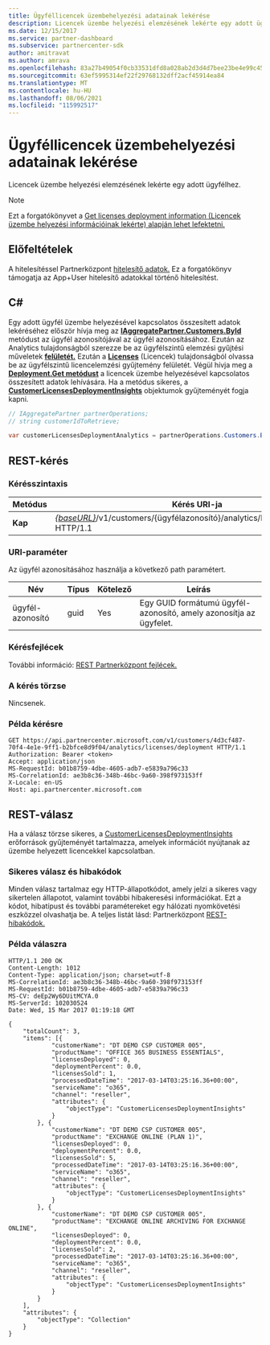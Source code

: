 ```yaml
---
title: Ügyféllicencek üzembehelyezési adatainak lekérése
description: Licencek üzembe helyezési elemzésének lekérte egy adott ügyfélhez.
ms.date: 12/15/2017
ms.service: partner-dashboard
ms.subservice: partnercenter-sdk
author: amitravat
ms.author: amrava
ms.openlocfilehash: 83a27b49054f0cb33531dfd8a028ab2d3d4d7bee23be4e99c45a0b383880c5d4
ms.sourcegitcommit: 63ef5995314ef22f29768132dff2acf45914ea84
ms.translationtype: MT
ms.contentlocale: hu-HU
ms.lasthandoff: 08/06/2021
ms.locfileid: "115992517"
---
```

# <a name="get-customer-licenses-deployment-information"></a>Ügyféllicencek üzembehelyezési adatainak lekérése

Licencek üzembe helyezési elemzésének lekérte egy adott ügyfélhez.

> [!NOTE]
> Ezt a forgatókönyvet a [Get licenses deployment information (Licencek üzembe helyezési információinak lekérte) alapján lehet lefektetni.](get-licenses-deployment-information.md)

## <a name="prerequisites"></a>Előfeltételek

A hitelesítéssel Partnerközpont [hitelesítő adatok.](partner-center-authentication.md) Ez a forgatókönyv támogatja az App+User hitelesítő adatokkal történő hitelesítést.

## <a name="c"></a>C\#

Egy adott ügyfél üzembe helyezésével kapcsolatos összesített adatok lekéréséhez először hívja meg az [**IAggregatePartner.Customers.ById**](/dotnet/api/microsoft.store.partnercenter.customers.icustomercollection.byid) metódust az ügyfél azonosítójával az ügyfél azonosításához. Ezután az Analytics tulajdonságból szerezze be az ügyfélszintű elemzési gyűjtési műveletek [**felületét.**](/dotnet/api/microsoft.store.partnercenter.customers.icustomer.analytics) Ezután a [**Licenses**](/dotnet/api/microsoft.store.partnercenter.analytics.icustomeranalyticscollection.licenses) (Licencek) tulajdonságból olvassa be az ügyfélszintű licencelemzési gyűjtemény felületét. Végül hívja meg a [**Deployment.Get metódust**](/dotnet/api/microsoft.store.partnercenter.genericoperations.ientireentitycollectionretrievaloperations-2.get) a licencek üzembe helyezésével kapcsolatos összesített adatok lehívására. Ha a metódus sikeres, a [**CustomerLicensesDeploymentInsights**](/dotnet/api/microsoft.store.partnercenter.models.analytics.customerlicensesdeploymentinsights) objektumok gyűjteményét fogja kapni.

``` csharp
// IAggregatePartner partnerOperations;
// string customerIdToRetrieve;

var customerLicensesDeploymentAnalytics = partnerOperations.Customers.ById(customerIdToRetrieve).Analytics.Licenses.Deployment.Get();
```

## <a name="rest-request"></a>REST-kérés

### <a name="request-syntax"></a>Kérésszintaxis

| Metódus  | Kérés URI-ja                                                                                                   |
|---------|---------------------------------------------------------------------------------------------------------------|
| **Kap** | [*{baseURL}*](partner-center-rest-urls.md)/v1/customers/{ügyfélazonosító}/analytics/licenses/deployment HTTP/1.1 |

### <a name="uri-parameter"></a>URI-paraméter

Az ügyfél azonosításához használja a következő path paramétert.

| Név        | Típus | Kötelező | Leírás                                                |
|-------------|------|----------|------------------------------------------------------------|
| ügyfél-azonosító | guid | Yes      | Egy GUID formátumú ügyfél-azonosító, amely azonosítja az ügyfelet. |

### <a name="request-headers"></a>Kérésfejlécek

További információ: [REST Partnerközpont fejlécek.](headers.md)

### <a name="request-body"></a>A kérés törzse

Nincsenek.

### <a name="request-example"></a>Példa kérésre

```http
GET https://api.partnercenter.microsoft.com/v1/customers/4d3cf487-70f4-4e1e-9ff1-b2bfce8d9f04/analytics/licenses/deployment HTTP/1.1
Authorization: Bearer <token>
Accept: application/json
MS-RequestId: b01b8759-4dbe-4605-adb7-e5839a796c33
MS-CorrelationId: ae3b8c36-348b-46bc-9a60-398f973153ff
X-Locale: en-US
Host: api.partnercenter.microsoft.com
```

## <a name="rest-response"></a>REST-válasz

Ha a válasz törzse sikeres, a [CustomerLicensesDeploymentInsights](analytics-resources.md#customerlicensesdeploymentinsights) erőforrások gyűjteményét tartalmazza, amelyek információt nyújtanak az üzembe helyezett licencekkel kapcsolatban.

### <a name="response-success-and-error-codes"></a>Sikeres válasz és hibakódok

Minden válasz tartalmaz egy HTTP-állapotkódot, amely jelzi a sikeres vagy sikertelen állapotot, valamint további hibakeresési információkat. Ezt a kódot, hibatípust és további paramétereket egy hálózati nyomkövetési eszközzel olvashatja be. A teljes listát lásd: Partnerközpont [REST-hibakódok.](error-codes.md)

### <a name="response-example"></a>Példa válaszra

```http
HTTP/1.1 200 OK
Content-Length: 1012
Content-Type: application/json; charset=utf-8
MS-CorrelationId: ae3b8c36-348b-46bc-9a60-398f973153ff
MS-RequestId: b01b8759-4dbe-4605-adb7-e5839a796c33
MS-CV: deEp2Wy6DUitMCYA.0
MS-ServerId: 102030524
Date: Wed, 15 Mar 2017 01:19:18 GMT

{
    "totalCount": 3,
    "items": [{
            "customerName": "DT DEMO CSP CUSTOMER 005",
            "productName": "OFFICE 365 BUSINESS ESSENTIALS",
            "licensesDeployed": 0,
            "deploymentPercent": 0.0,
            "licensesSold": 1,
            "processedDateTime": "2017-03-14T03:25:16.36+00:00",
            "serviceName": "o365",
            "channel": "reseller",
            "attributes": {
                "objectType": "CustomerLicensesDeploymentInsights"
            }
        }, {
            "customerName": "DT DEMO CSP CUSTOMER 005",
            "productName": "EXCHANGE ONLINE (PLAN 1)",
            "licensesDeployed": 0,
            "deploymentPercent": 0.0,
            "licensesSold": 5,
            "processedDateTime": "2017-03-14T03:25:16.36+00:00",
            "serviceName": "o365",
            "channel": "reseller",
            "attributes": {
                "objectType": "CustomerLicensesDeploymentInsights"
            }
        }, {
            "customerName": "DT DEMO CSP CUSTOMER 005",
            "productName": "EXCHANGE ONLINE ARCHIVING FOR EXCHANGE ONLINE",
            "licensesDeployed": 0,
            "deploymentPercent": 0.0,
            "licensesSold": 2,
            "processedDateTime": "2017-03-14T03:25:16.36+00:00",
            "serviceName": "o365",
            "channel": "reseller",
            "attributes": {
                "objectType": "CustomerLicensesDeploymentInsights"
            }
        }
    ],
    "attributes": {
        "objectType": "Collection"
    }
}
```
